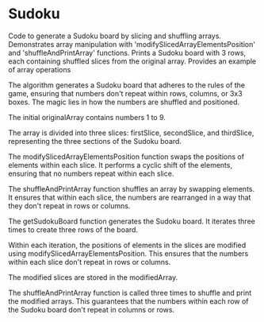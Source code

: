 # Sudoku
Code to generate a Sudoku board by slicing and shuffling arrays. Demonstrates array manipulation with 'modifySlicedArrayElementsPosition' and 'shuffleAndPrintArray' functions. Prints a Sudoku board with 3 rows, each containing shuffled slices from the original array. Provides an example of array operations


The algorithm generates a Sudoku board that adheres to the rules of the game, ensuring that numbers don't repeat within rows, columns, or 3x3 boxes. The magic lies in how the numbers are shuffled and positioned.

The initial originalArray contains numbers 1 to 9.

The array is divided into three slices: firstSlice, secondSlice, and thirdSlice, representing the three sections of the Sudoku board.

The modifySlicedArrayElementsPosition function swaps the positions of elements within each slice. It performs a cyclic shift of the elements, ensuring that no numbers repeat within each slice.

The shuffleAndPrintArray function shuffles an array by swapping elements. It ensures that within each slice, the numbers are rearranged in a way that they don't repeat in rows or columns.

The getSudokuBoard function generates the Sudoku board. It iterates three times to create three rows of the board.

Within each iteration, the positions of elements in the slices are modified using modifySlicedArrayElementsPosition. This ensures that the numbers within each slice don't repeat in rows or columns.

The modified slices are stored in the modifiedArray.

The shuffleAndPrintArray function is called three times to shuffle and print the modified arrays. This guarantees that the numbers within each row of the Sudoku board don't repeat in columns or rows.
